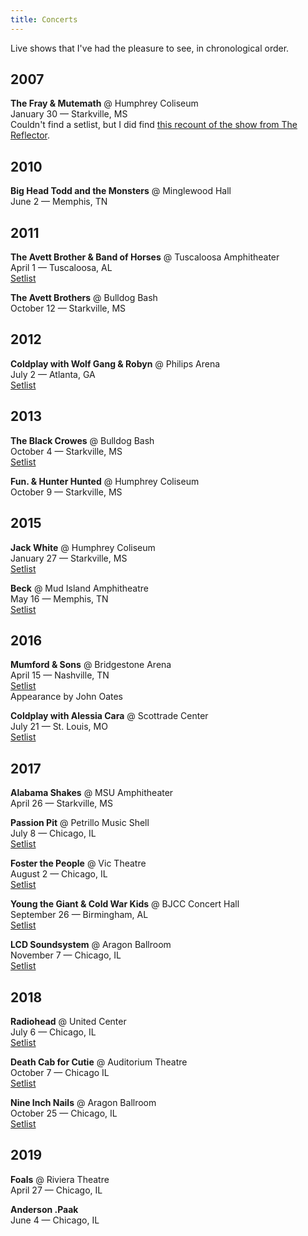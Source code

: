 ```yaml
---
title: Concerts
---
```


Live shows that I've had the pleasure to see, in chronological order. 

## 2007

**The Fray & Mutemath** @ Humphrey Coliseum  
January 30 — Starkville, MS  
Couldn't find a setlist, but I did find [this recount of the show from The Reflector](http://www.reflector-online.com/article_9d1f448e-3fb3-5c8e-a65a-e66e7d9ff0af.html).

## 2010

**Big Head Todd and the Monsters** @ Minglewood Hall  
June 2 — Memphis, TN  

## 2011

**The Avett Brother & Band of Horses** @ Tuscaloosa Amphitheater  
April 1 — Tuscaloosa, AL  
[Setlist](https://www.setlist.fm/setlist/the-avett-brothers/2011/tuscaloosa-amphitheater-tuscaloosa-al-3bd24858.html)

**The Avett Brothers** @ Bulldog Bash  
October 12 — Starkville, MS  

## 2012

**Coldplay with Wolf Gang & Robyn** @ Philips Arena  
July 2 — Atlanta, GA  
[Setlist](https://www.setlist.fm/setlist/coldplay/2012/philips-arena-atlanta-ga-13df698d.html)

## 2013

**The Black Crowes** @ Bulldog Bash  
October 4 — Starkville, MS  
[Setlist](https://www.setlist.fm/setlist/the-black-crowes/2013/mississippi-state-university-starkville-ms-73c7d645.html)

**Fun. & Hunter Hunted** @ Humphrey Coliseum  
October 9 — Starkville, MS

## 2015

**Jack White** @ Humphrey Coliseum  
January 27 — Starkville, MS  
[Setlist](https://www.setlist.fm/setlist/jack-white/2015/humphrey-coliseum-mississippi-state-university-starkville-ms-6bcaee7a.html)

**Beck** @ Mud Island Amphitheatre  
May 16 — Memphis, TN  
[Setlist](https://www.setlist.fm/setlist/beck/2015/mud-island-amphitheater-memphis-tn-5bc85f54.html)

## 2016

**Mumford & Sons** @ Bridgestone Arena  
April 15 — Nashville, TN  
[Setlist](https://www.setlist.fm/setlist/mumford-and-sons/2016/bridgestone-arena-nashville-tn-23f184df.html)  
Appearance by John Oates

**Coldplay with Alessia Cara** @ Scottrade Center  
July 21 — St. Louis, MO  
[Setlist](https://www.setlist.fm/setlist/coldplay/2016/scottrade-center-st-louis-mo-7bff0e40.html)

## 2017

**Alabama Shakes** @ MSU Amphitheater  
April 26 — Starkville, MS  

**Passion Pit** @ Petrillo Music Shell  
July 8 — Chicago, IL  
[Setlist](https://www.setlist.fm/setlist/passion-pit/2017/petrillo-music-shell-chicago-il-3be47420.html)

**Foster the People** @ Vic Theatre  
August 2 — Chicago, IL  
[Setlist](https://www.setlist.fm/setlist/foster-the-people/2017/vic-theatre-chicago-il-4be5cb5a.html)

**Young the Giant & Cold War Kids** @ BJCC Concert Hall  
September 26 — Birmingham, AL  
[Setlist](https://www.setlist.fm/setlist/young-the-giant/2017/bjcc-concert-hall-birmingham-al-4be25b3e.html)

**LCD Soundsystem** @ Aragon Ballroom  
November 7 — Chicago, IL  
[Setlist](https://www.setlist.fm/setlist/lcd-soundsystem/2017/aragon-ballroom-chicago-il-4be343e6.html)

## 2018

**Radiohead** @ United Center  
July 6 — Chicago, IL  
[Setlist](https://www.setlist.fm/setlist/radiohead/2018/united-center-chicago-il-7bea6a40.html)

**Death Cab for Cutie** @ Auditorium Theatre  
October  7 — Chicago IL  
[Setlist](https://www.setlist.fm/setlist/death-cab-for-cutie/2018/auditorium-theatre-chicago-il-be95d52.html)

**Nine Inch Nails** @ Aragon Ballroom  
October 25 — Chicago, IL  
[Setlist](https://www.setlist.fm/setlist/nine-inch-nails/2018/aragon-ballroom-chicago-il-2b96c092.html)

## 2019

**Foals** @ Riviera Theatre  
April 27 — Chicago, IL

**Anderson .Paak**  
June 4 — Chicago, IL